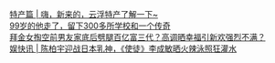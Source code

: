   
[特产篇 | 嗨，新来的，云浮特产了解一下~](http://www.dianyue.me/archives/836/hn3nil8jp2tytt9d/)  
[99岁的他走了，留下300多所学校和一个传奇](http://www.dianyue.me/archives/901/a9z4qbn8agylvd0o/)  
[拜金女掏空前男友家底后劈腿百亿富三代？高调晒幸福引新欢强烈不满？](http://www.dianyue.me/archives/673/5bten42bldeku2fm/)  
[娱快讯 | 陈柏宇迎战日本乳神，《使徒》李成敏晒火辣泳照狂灌水](http://www.dianyue.me/archives/718/mlgf6rq1rmneq395/)